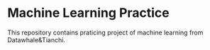 # Machine Learning Practice

This repository contains praticing project of machine learning from Datawhale&Tianchi.
